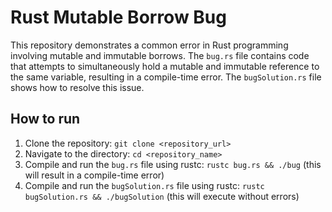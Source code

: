 # Rust Mutable Borrow Bug

This repository demonstrates a common error in Rust programming involving mutable and immutable borrows. The `bug.rs` file contains code that attempts to simultaneously hold a mutable and immutable reference to the same variable, resulting in a compile-time error. The `bugSolution.rs` file shows how to resolve this issue.

## How to run

1. Clone the repository: `git clone <repository_url>`
2. Navigate to the directory: `cd <repository_name>`
3. Compile and run the `bug.rs` file using rustc: `rustc bug.rs && ./bug` (this will result in a compile-time error)
4. Compile and run the `bugSolution.rs` file using rustc: `rustc bugSolution.rs && ./bugSolution` (this will execute without errors)
